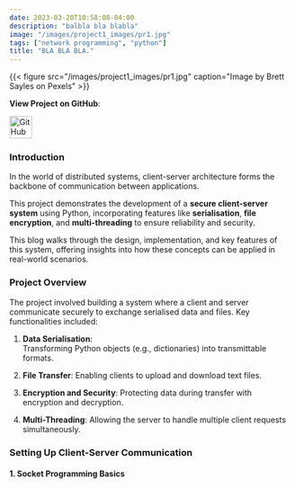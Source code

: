 ```yaml
---
date: 2023-03-20T10:58:08-04:00
description: "balbla bla blabla"
image: "/images/project1_images/pr1.jpg"
tags: ["network programming", "python"]
title: "BLA BLA BLA."
---
```


{{< figure src="/images/project1_images/pr1.jpg" caption="Image by Brett Sayles on Pexels" >}}

**View Project on GitHub**: 

<a href="https://github.com/drnsmith/Client-Server-Network-Socket-Programming" target="_blank">
    <img src="/images/github.png" alt="GitHub" style="width:40px; height:40px; vertical-align: middle;">
  </a>

### Introduction
In the world of distributed systems, client-server architecture forms the backbone of communication between applications. 

This project demonstrates the development of a **secure client-server system** using Python, incorporating features like **serialisation**, **file encryption**, and **multi-threading** to ensure reliability and security.

This blog walks through the design, implementation, and key features of this system, offering insights into how these concepts can be applied in real-world scenarios.

### Project Overview

The project involved building a system where a client and server communicate securely to exchange serialised data and files. Key functionalities included:

1. **Data Serialisation**:  
Transforming Python objects (e.g., dictionaries) into transmittable formats.

2. **File Transfer**: Enabling clients to upload and download text files.

3. **Encryption and Security**: Protecting data during transfer with encryption and decryption.

4. **Multi-Threading**: Allowing the server to handle multiple client requests simultaneously.

### Setting Up Client-Server Communication

#### 1. Socket Programming Basics


